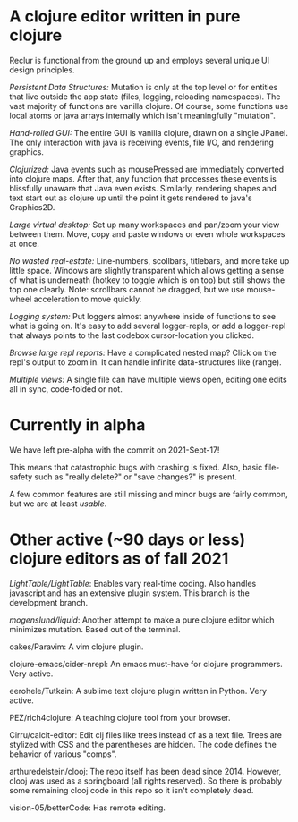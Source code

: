 # A clojure editor written in pure clojure #

Reclur is functional from the ground up and employs several unique UI design principles.

*Persistent Data Structures:* Mutation is only at the top level or for entities that live outside the app state (files, logging, reloading namespaces). The vast majority of functions are vanilla clojure. Of course, some functions use local atoms or java arrays internally which isn't meaningfully "mutation".

*Hand-rolled GUI:* The entire GUI is vanilla clojure, drawn on a single JPanel. The only interaction with java is receiving events, file I/O, and rendering graphics.

*Clojurized:* Java events such as mousePressed are immediately converted into clojure maps. After that, any function that processes these events is blissfully unaware that Java even exists. Similarly, rendering shapes and text start out as clojure up until the point it gets rendered to java's Graphics2D.

*Large virtual desktop:* Set up many workspaces and pan/zoom your view between them. Move, copy and paste windows or even whole workspaces at once.

*No wasted real-estate:* Line-numbers, scollbars, titlebars, and more take up little space. Windows are slightly transparent which allows getting a sense of what is underneath (hotkey to toggle which is on top) but still shows the top one clearly. Note: scrollbars cannot be dragged, but we use mouse-wheel acceleration to move quickly.

*Logging system:* Put loggers almost anywhere inside of functions to see what is going on. It's easy to add several logger-repls, or add a logger-repl that always points to the last codebox cursor-location you clicked.

*Browse large repl reports:* Have a complicated nested map? Click on the repl's output to zoom in. It can handle infinite data-structures like (range).

*Multiple views:* A single file can have multiple views open, editing one edits all in sync, code-folded or not.

# Currently in alpha #

We have left pre-alpha with the commit on 2021-Sept-17!

This means that catastrophic bugs with crashing is fixed. Also, basic file-safety such as "really delete?" or "save changes?" is present.

A few common features are still missing and minor bugs are fairly common, but we are at least *usable*.

# Other active (~90 days or less) clojure editors as of fall 2021 #

*LightTable/LightTable*: Enables vary real-time coding. Also handles javascript and has an extensive plugin system. This branch is the development branch.

*mogenslund/liquid*: Another attempt to make a pure clojure editor which minimizes mutation. Based out of the terminal.

oakes/Paravim: A vim clojure plugin.

clojure-emacs/cider-nrepl: An emacs must-have for clojure programmers. Very active.

eerohele/Tutkain: A sublime text clojure plugin written in Python. Very active.

PEZ/rich4clojure: A teaching clojure tool from your browser.

Cirru/calcit-editor: Edit clj files like trees instead of as a text file. Trees are stylized with CSS and the parentheses are hidden. The code defines the behavior of various "comps".

arthuredelstein/clooj: The repo itself has been dead since 2014. However, clooj was used as a springboard (all rights reserved). So there is probably some remaining clooj code in this repo so it isn't completely dead.

vision-05/betterCode: Has remote editing.